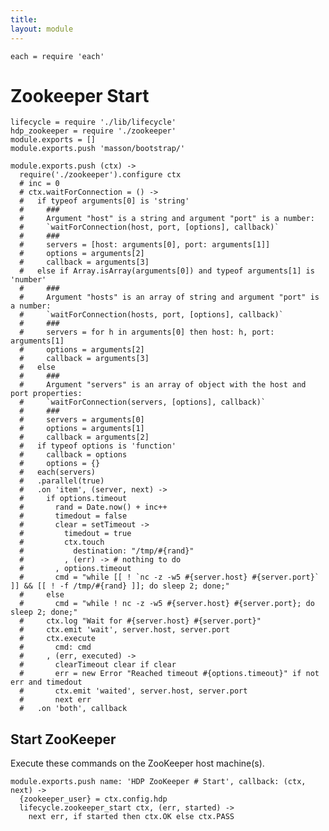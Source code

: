 ```yaml
---
title: 
layout: module
---
```


    each = require 'each'

# Zookeeper Start

    lifecycle = require './lib/lifecycle'
    hdp_zookeeper = require './zookeeper'
    module.exports = []
    module.exports.push 'masson/bootstrap/'

    module.exports.push (ctx) ->
      require('./zookeeper').configure ctx
      # inc = 0
      # ctx.waitForConnection = () ->
      #   if typeof arguments[0] is 'string'
      #     ###
      #     Argument "host" is a string and argument "port" is a number:   
      #     `waitForConnection(host, port, [options], callback)`
      #     ###
      #     servers = [host: arguments[0], port: arguments[1]]
      #     options = arguments[2]
      #     callback = arguments[3]
      #   else if Array.isArray(arguments[0]) and typeof arguments[1] is 'number'
      #     ###
      #     Argument "hosts" is an array of string and argument "port" is a number:   
      #     `waitForConnection(hosts, port, [options], callback)`
      #     ###
      #     servers = for h in arguments[0] then host: h, port: arguments[1]
      #     options = arguments[2]
      #     callback = arguments[3]
      #   else
      #     ###
      #     Argument "servers" is an array of object with the host and port properties:   
      #     `waitForConnection(servers, [options], callback)`
      #     ###
      #     servers = arguments[0]
      #     options = arguments[1]
      #     callback = arguments[2]
      #   if typeof options is 'function'
      #     callback = options
      #     options = {}
      #   each(servers)
      #   .parallel(true)
      #   .on 'item', (server, next) ->
      #     if options.timeout
      #       rand = Date.now() + inc++
      #       timedout = false
      #       clear = setTimeout ->
      #         timedout = true
      #         ctx.touch
      #           destination: "/tmp/#{rand}"
      #         , (err) -> # nothing to do
      #       , options.timeout
      #       cmd = "while [[ ! `nc -z -w5 #{server.host} #{server.port}` ]] && [[ ! -f /tmp/#{rand} ]]; do sleep 2; done;"
      #     else
      #       cmd = "while ! nc -z -w5 #{server.host} #{server.port}; do sleep 2; done;"
      #     ctx.log "Wait for #{server.host} #{server.port}"
      #     ctx.emit 'wait', server.host, server.port
      #     ctx.execute
      #       cmd: cmd
      #     , (err, executed) ->
      #       clearTimeout clear if clear
      #       err = new Error "Reached timeout #{options.timeout}" if not err and timedout
      #       ctx.emit 'waited', server.host, server.port
      #       next err
      #   .on 'both', callback

## Start ZooKeeper

Execute these commands on the ZooKeeper host machine(s).

    module.exports.push name: 'HDP ZooKeeper # Start', callback: (ctx, next) ->
      {zookeeper_user} = ctx.config.hdp
      lifecycle.zookeeper_start ctx, (err, started) ->
        next err, if started then ctx.OK else ctx.PASS

